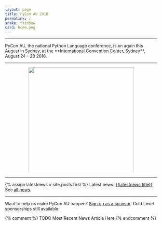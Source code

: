 ```yaml
---
layout: page
title: PyCon AU 2018
permalink: /
snake: rainbow
card: home.png
---
```



<hr>
<span class="abstract">
PyCon AU, the national Python Language conference, is on again this August in Sydney, at the **International Convention Center, Sydney**, August 24 - 28 2018. 
</span>
<hr>

<p align="center"><img height="350px" src="{{site.url}}/static/img/pyconau-large.png"></p>
<hr>

{% assign latestnews = site.posts.first %}
Latest news: [{{latestnews.title}}]({{latestnews.url}}). See [all news](/news).

<hr>

Want to help us make PyCon AU happen? [Sign up as a sponsor](/news/call-for-sponsorship/). Gold Level sponsorships still available.


{% comment %} TODO Most Recent News Article Here {% endcomment %}
